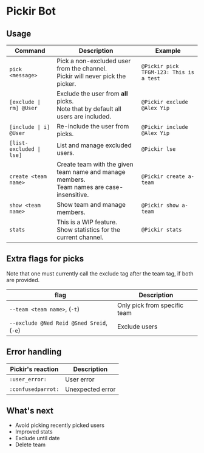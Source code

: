 # Pickir Bot

## Usage

| Command | Description | Example |
| --- | --- | --- |
| `pick <message>` | Pick a non-excluded user from the channel.<br>Pickir will never pick the picker. | `@Pickir pick TFGM-123: This is a test` |
| `[exclude \| rm] @User` | Exclude the user from **all** picks.<br>Note that by default all users are included. | `@Pickir exclude @Alex Yip` |
| `[include \| i] @User` | Re-include the user from picks. | `@Pickir include @Alex Yip` |
| `[list-excluded \| lse]` | List and manage excluded users. | `@Pickir lse` |
| `create <team name>` | Create team with the given team name and manage members.<br>Team names are case-insensitive. | `@Pickir create a-team` |
| `show <team name>` | Show team and manage members. | `@Pickir show a-team` |
| `stats` | This is a WIP feature.<br>Show statistics for the current channel.  | `@Pickir stats` |

## Extra flags for picks
Note that one must currently call the exclude tag after the team tag, if both are provided.

| flag                                      | Description                  |
|-------------------------------------------|------------------------------|
| `--team <team name>`, (`-t`)              | Only pick from specific team |
| `--exclude @Ned Reid @Sned Sreid`, (`-e`) | Exclude users                |


## Error handling

| Pickir's reaction | Description |
| --- | --- |
| `:user_error:` | User error |
| `:confusedparrot:` | Unexpected error|

## What's next

- Avoid picking recently picked users
- Improved stats
- Exclude until date
- Delete team
